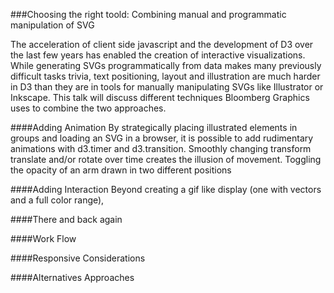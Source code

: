 
###Choosing the right toold: Combining manual and programmatic manipulation of SVG

The acceleration of client side javascript and the development of D3 over the last few years has enabled the creation of interactive visualizations. While generating SVGs programmatically from data makes many previously difficult tasks trivia, text positioning, layout and illustration are much harder in D3 than they are in tools for manually manipulating SVGs like Illustrator or Inkscape. This talk will discuss different techniques Bloomberg Graphics uses to combine the two approaches. 

####Adding Animation
By strategically placing illustrated elements in groups and loading an SVG in a browser, it is possible to add rudimentary animations with d3.timer and d3.transition. Smoothly changing transform translate and/or rotate over time creates the illusion of movement. Toggling the opacity of an arm drawn in two different positions   

####Adding Interaction
Beyond creating a gif like display (one with vectors and a full color range), 


####There and back again


####Work Flow


####Responsive Considerations


####Alternatives Approaches 
